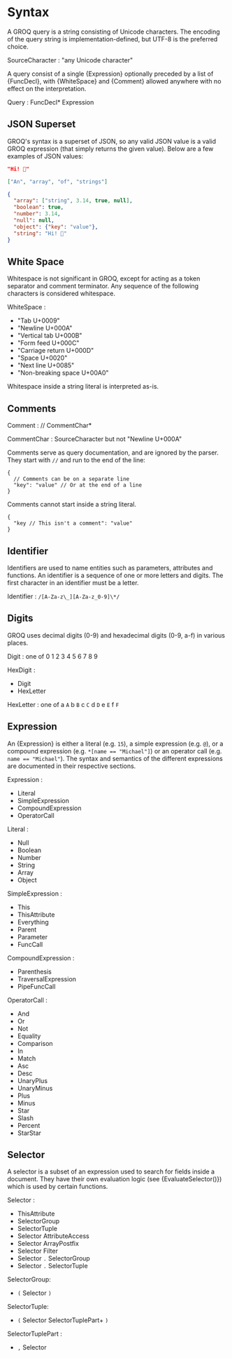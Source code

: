 # Syntax

A GROQ query is a string consisting of Unicode characters. The encoding of the query string is implementation-defined, but UTF-8 is the preferred choice.

SourceCharacter : "any Unicode character"

A query consist of a single {Expression} optionally preceded by a list of {FuncDecl}, with {WhiteSpace} and {Comment} allowed anywhere with no effect on the interpretation.

Query : FuncDecl* Expression

## JSON Superset

GROQ's syntax is a superset of JSON, so any valid JSON value is a valid GROQ expression (that simply returns the given value). Below are a few examples of JSON values:

```json
"Hi! 👋"
```

```json
["An", "array", "of", "strings"]
```

```json
{
  "array": ["string", 3.14, true, null],
  "boolean": true,
  "number": 3.14,
  "null": null,
  "object": {"key": "value"},
  "string": "Hi! 👋"
}
```

## White Space

Whitespace is not significant in GROQ, except for acting as a token separator and comment terminator. Any sequence of the following characters is considered whitespace.

WhiteSpace :

- "Tab U+0009"
- "Newline U+000A"
- "Vertical tab U+000B"
- "Form feed U+000C"
- "Carriage return U+000D"
- "Space U+0020"
- "Next line U+0085"
- "Non-breaking space U+00A0"

Whitespace inside a string literal is interpreted as-is.

## Comments

Comment : // CommentChar\*

CommentChar : SourceCharacter but not "Newline U+000A"

Comments serve as query documentation, and are ignored by the parser. They start with `//` and run to the end of the line:

```example
{
  // Comments can be on a separate line
  "key": "value" // Or at the end of a line
}
```

Comments cannot start inside a string literal.

```example
{
  "key // This isn't a comment": "value"
}
```

## Identifier

Identifiers are used to name entities such as parameters, attributes and functions. An identifier is a sequence of one or more letters and digits. The first character in an identifier must be a letter.

Identifier : `/[A-Za-z\_][A-Za-z_0-9]\*/`

## Digits

GROQ uses decimal digits (0-9) and hexadecimal digits (0-9, a-f) in various places.

Digit : one of 0 1 2 3 4 5 6 7 8 9

HexDigit :

- Digit
- HexLetter

HexLetter : one of a `A` b `B` c `C` d `D` e `E` f `F`

## Expression

An {Expression} is either a literal (e.g. `15`), a simple expression (e.g. `@`), or a compound expression (e.g. `*[name == "Michael"]`) or an operator call (e.g. `name == "Michael"`). The syntax and semantics of the different expressions are documented in their respective sections.

Expression :

- Literal
- SimpleExpression
- CompoundExpression
- OperatorCall

Literal :

- Null
- Boolean
- Number
- String
- Array
- Object

SimpleExpression :

- This
- ThisAttribute
- Everything
- Parent
- Parameter
- FuncCall

CompoundExpression :

- Parenthesis
- TraversalExpression
- PipeFuncCall

OperatorCall :

- And
- Or
- Not
- Equality
- Comparison
- In
- Match
- Asc
- Desc
- UnaryPlus
- UnaryMinus
- Plus
- Minus
- Star
- Slash
- Percent
- StarStar

## Selector

A selector is a subset of an expression used to search for fields inside a document.
They have their own evaluation logic (see {EvaluateSelector()}) which is used by certain functions.

Selector :

- ThisAttribute
- SelectorGroup
- SelectorTuple
- Selector AttributeAccess
- Selector ArrayPostfix
- Selector Filter
- Selector `.` SelectorGroup
- Selector `.` SelectorTuple

SelectorGroup:

- `(` Selector `)`

SelectorTuple:

- `(` Selector SelectorTuplePart+ `)`

SelectorTuplePart :

- `,` Selector
